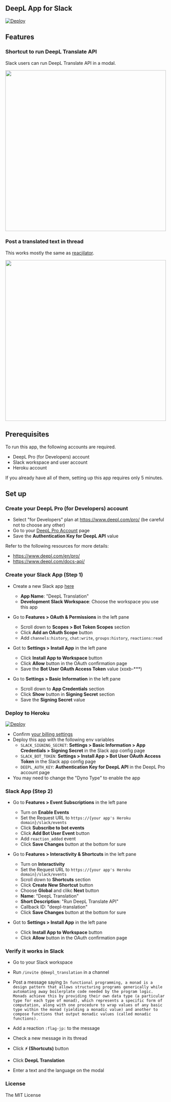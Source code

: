 ## DeepL App for Slack

[![Deploy](https://www.herokucdn.com/deploy/button.svg)](https://heroku.com/deploy?template=https://github.com/seratch/deepl-for-slack/tree/master)

## Features

### Shortcut to run DeepL Translate API

Slack users can run DeepL Translate API in a modal.

<img src="https://user-images.githubusercontent.com/19658/84773721-cb505f80-b017-11ea-8c41-aed57012ab8b.gif" height="500">

### Post a translated text in thread

This works mostly the same as [reacjilator](https://github.com/slackapi/reacjilator).

<img src="https://user-images.githubusercontent.com/19658/84773773-dc996c00-b017-11ea-9022-017492a7c9df.gif" height="500">

## Prerequisites

To run this app, the following accounts are required.

* DeepL Pro (for Developers) account
* Slack workspace and user account
* Heroku account

If you already have all of them, setting up this app requires only 5 minutes.

## Set up

### Create your DeepL Pro (for Developers) account

* Select "for Developers" plan at https://www.deepl.com/pro/ (be careful not to choose any other)
* Go to your [DeepL Pro Account](https://www.deepl.com/pro-account.html) page
* Save the **Authentication Key for DeepL API** value

Refer to the following resources for more details:

* https://www.deepl.com/en/pro/
* https://www.deepl.com/docs-api/

### Create your Slack App (Step 1)

* Create a new Slack app [here](https://api.slack.com/apps?new_app=1)
  * **App Name**: "DeepL Translation"
  * **Development Slack Workspace**: Choose the workspace you use this app

* Go to **Features > OAuth & Permissions** in the left pane
  * Scroll down to **Scopes > Bot Token Scopes** section
  * Click **Add an OAuth Scope** button
  * Add `channels:history`, `chat:write`, `groups:history`, `reactions:read`

* Got to **Settings > Install App** in the left pane
  * Click **Install App to Workspace** button
  * Click **Allow** button in the OAuth confirmation page
  * Save the **Bot User OAuth Access Token** value (xoxb-***)

* Go to **Settings > Basic Information** in the left pane
  * Scroll down to **App Credentials** section
  * Click **Show** button in **Signing Secret** section
  * Save the **Signing Secret** value

### Deploy to Heroku

[![Deploy](https://www.herokucdn.com/deploy/button.svg)](https://heroku.com/deploy?template=https://github.com/seratch/deepl-for-slack/tree/master)

* Confirm [your billing settings](https://dashboard.heroku.com/account/billing)
* Deploy this app with the following env variables
  * `SLACK_SIGNING_SECRET`: **Settings > Basic Information > App Credentials > Signing Secret** in the Slack app config page
  * `SLACK_BOT_TOKEN`: **Settings > Install App > Bot User OAuth Access Token** in the Slack app config page
  * `DEEPL_AUTH_KEY`: **Authentication Key for DeepL API** in the DeepL Pro account page
* You may need to change the "Dyno Type" to enable the app

### Slack App (Step 2)

* Go to **Features > Event Subscriptions** in the left pane
  * Turn on **Enable Events**
  * Set the Request URL to `https://{your app's Heroku domain}/slack/events`
  * Click **Subscribe to bot events**
  * Click **Add Bot User Event** button
  * Add `reaction_added` event
  * Click **Save Changes** button at the bottom for sure

* Go to **Features > Interactivity & Shortcuts** in the left pane
  * Turn on **Interactivity**
  * Set the Request URL to `https://{your app's Heroku domain}/slack/events`
  * Scroll down to **Shortcuts** section
  * Click **Create New Shortcut** button
  * Choose **Global** and clikc **Next** button
  * **Name**: "DeepL Translation"
  * **Short Description**: "Run DeepL Translate API"
  * Callback ID: "deepl-translation"
  * Click **Save Changes** button at the bottom for sure

* Got to **Settings > Install App** in the left pane
  * Click **Install App to Workspace** button
  * Click **Allow** button in the OAuth confirmation page

### Verify it works in Slack

* Go to your Slack workspace

* Run `/invite @deepl_translation` in a channel
* Post a message saying `In functional programming, a monad is a design pattern that allows structuring programs generically while automating away boilerplate code needed by the program logic. Monads achieve this by providing their own data type (a particular type for each type of monad), which represents a specific form of computation, along with one procedure to wrap values of any basic type within the monad (yielding a monadic value) and another to compose functions that output monadic values (called monadic functions).`
* Add a reaction `:flag-jp:` to the message
* Check a new message in its thread

* Click **⚡ (Shortcuts)** button
* Click **DeepL Translation**
* Enter a text and the language on the modal

### License 

The MIT License